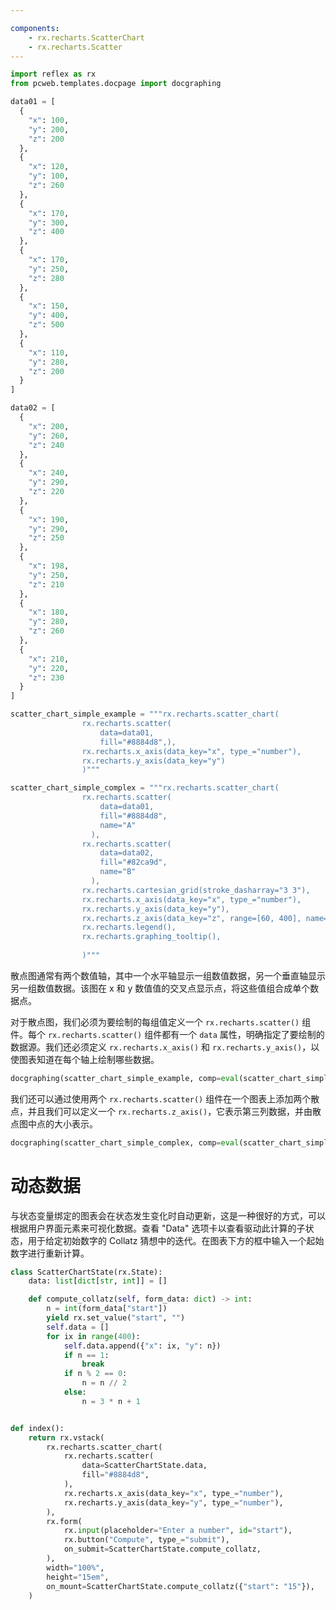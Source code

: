 ```yaml
---

components:
    - rx.recharts.ScatterChart
    - rx.recharts.Scatter
---
```


```python exec
import reflex as rx
from pcweb.templates.docpage import docgraphing

data01 = [
  {
    "x": 100,
    "y": 200,
    "z": 200
  },
  {
    "x": 120,
    "y": 100,
    "z": 260
  },
  {
    "x": 170,
    "y": 300,
    "z": 400
  },
  {
    "x": 170,
    "y": 250,
    "z": 280
  },
  {
    "x": 150,
    "y": 400,
    "z": 500
  },
  {
    "x": 110,
    "y": 280,
    "z": 200
  }
]

data02 = [
  {
    "x": 200,
    "y": 260,
    "z": 240
  },
  {
    "x": 240,
    "y": 290,
    "z": 220
  },
  {
    "x": 190,
    "y": 290,
    "z": 250
  },
  {
    "x": 198,
    "y": 250,
    "z": 210
  },
  {
    "x": 180,
    "y": 280,
    "z": 260
  },
  {
    "x": 210,
    "y": 220,
    "z": 230
  }
]

scatter_chart_simple_example = """rx.recharts.scatter_chart(
                rx.recharts.scatter(
                    data=data01,
                    fill="#8884d8",),
                rx.recharts.x_axis(data_key="x", type_="number"), 
                rx.recharts.y_axis(data_key="y")
                )"""

scatter_chart_simple_complex = """rx.recharts.scatter_chart(
                rx.recharts.scatter(
                    data=data01,
                    fill="#8884d8",
                    name="A"
                  ),
                rx.recharts.scatter(
                    data=data02,
                    fill="#82ca9d",
                    name="B"
                  ),
                rx.recharts.cartesian_grid(stroke_dasharray="3 3"),
                rx.recharts.x_axis(data_key="x", type_="number"), 
                rx.recharts.y_axis(data_key="y"),
                rx.recharts.z_axis(data_key="z", range=[60, 400], name="score"),
                rx.recharts.legend(),
                rx.recharts.graphing_tooltip(),
                
                )"""

```

散点图通常有两个数值轴，其中一个水平轴显示一组数值数据，另一个垂直轴显示另一组数值数据。该图在 x 和 y 数值值的交叉点显示点，将这些值组合成单个数据点。

对于散点图，我们必须为要绘制的每组值定义一个 `rx.recharts.scatter()` 组件。每个 `rx.recharts.scatter()` 组件都有一个 `data` 属性，明确指定了要绘制的数据源。我们还必须定义 `rx.recharts.x_axis()` 和 `rx.recharts.y_axis()`，以使图表知道在每个轴上绘制哪些数据。

```python eval
docgraphing(scatter_chart_simple_example, comp=eval(scatter_chart_simple_example), data =  "data01=" + str(data01))
```

我们还可以通过使用两个 `rx.recharts.scatter()` 组件在一个图表上添加两个散点，并且我们可以定义一个 `rx.recharts.z_axis()`，它表示第三列数据，并由散点图中点的大小表示。

```python eval
docgraphing(scatter_chart_simple_complex, comp=eval(scatter_chart_simple_complex), data =  "data01=" + str(data01) + "&data02=" + str(data02))
```

# 动态数据


与状态变量绑定的图表会在状态发生变化时自动更新，这是一种很好的方式，可以根据用户界面元素来可视化数据。查看 "Data" 选项卡以查看驱动此计算的子状态，用于给定初始数字的 Collatz 猜想中的迭代。在图表下方的框中输入一个起始数字进行重新计算。

```python demo graphing
class ScatterChartState(rx.State):
    data: list[dict[str, int]] = []

    def compute_collatz(self, form_data: dict) -> int:
        n = int(form_data["start"])
        yield rx.set_value("start", "")
        self.data = []
        for ix in range(400):
            self.data.append({"x": ix, "y": n})
            if n == 1:
                break
            if n % 2 == 0:
                n = n // 2
            else:
                n = 3 * n + 1


def index():
    return rx.vstack(
        rx.recharts.scatter_chart(
            rx.recharts.scatter(
                data=ScatterChartState.data,
                fill="#8884d8",
            ),
            rx.recharts.x_axis(data_key="x", type_="number"),
            rx.recharts.y_axis(data_key="y", type_="number"),
        ),
        rx.form(
            rx.input(placeholder="Enter a number", id="start"),
            rx.button("Compute", type_="submit"),
            on_submit=ScatterChartState.compute_collatz,
        ),
        width="100%",
        height="15em",
        on_mount=ScatterChartState.compute_collatz({"start": "15"}),
    )
```

